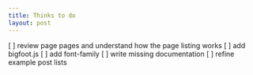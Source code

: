 ```yaml
---
title: Thinks to do
layout: post
---
```

[ ] review page pages and understand how the page listing works
[ ] add bigfoot.js
[ ] add font-family
[ ] write missing documentation
[ ] refine example post lists

